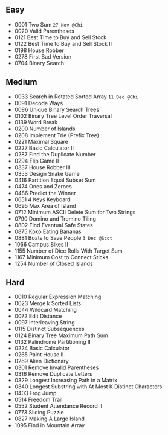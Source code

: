 ## Easy
 * 0001	Two Sum `27 Nov @Chi`
 * 0020 Valid Parentheses
 * 0121 Best Time to Buy and Sell Stock
 * 0122 Best Time to Buy and Sell Stock II
 * 0198 House Robber
 * 0278 First Bad Version 
 * 0704 Binary Search
## Medium
 * 0033 Search in Rotated Sorted Array `11 Dec @Chi`
 * 0091 Decode Ways
 * 0096 Unique Binary Search Trees
 * 0102 Binary Tree Level Order Traversal
 * 0139 Word Break
 * 0200 Number of Islands
 * 0208 Implement Trie (Prefix Tree)
 * 0221 Maximal Square
 * 0227 Basic Calculator II
 * 0287 Find the Duplicate Number
 * 0294 Flip Game II
 * 0337 House Robber III
 * 0353 Design Snake Game
 * 0416 Partition Equal Subset Sum
 * 0474 Ones and Zeroes
 * 0486 Predict the Winner
 * 0651 4 Keys Keyboard
 * 0695 Max Area of Island
 * 0712 Minimum ASCII Delete Sum for Two Strings
 * 0790 Domino and Tromino Tiling
 * 0802 Find Eventual Safe States
 * 0875 Koko Eating Bananas 
 * 0881 Boats to Save People `3 Dec @Scot`
 * 1066 Campus Bikes II
 * 1155 Number of Dice Rolls With Target Sum 
 * 1167 Minimum Cost to Connect Sticks
 * 1254 Number of Closed Islands

## Hard
 * 0010 Regular Expression Matching
 * 0023 Merge k Sorted Lists
 * 0044 Wildcard Matching
 * 0072 Edit Distance
 * 0097 Interleaving String 
 * 0115 Distinct Subsequences
 * 0124 Binary Tree Maximum Path Sum 
 * 0132 Palindrome Partitioning II
 * 0224 Basic Calculator
 * 0265 Paint House II
 * 0269 Alien Dictionary
 * 0301 Remove Invalid Parentheses
 * 0316 Remove Duplicate Letters
 * 0329 Longest Increasing Path in a Matrix
 * 0340 Longest Substring with At Most K Distinct Characters
 * 0403 Frog Jump
 * 0514 Freedom Trail
 * 0552 Student Attendance Record II
 * 0773 Sliding Puzzle
 * 0827 Making A Large Island
 * 1095 Find in Mountain Array
 
